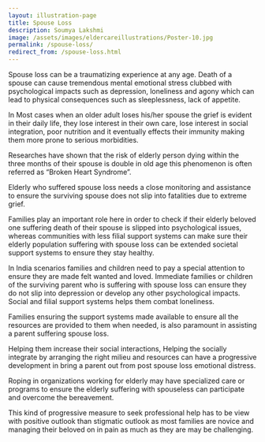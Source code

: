 ```yaml
---
layout: illustration-page
title: Spouse Loss
description: Soumya Lakshmi
image: /assets/images/eldercareillustrations/Poster-10.jpg
permalink: /spouse-loss/
redirect_from: /spouse-loss.html
---
```


Spouse loss can be a traumatizing experience at any age. Death of a spouse can cause tremendous mental emotional stress clubbed with psychological impacts such as depression, loneliness and agony which can lead to physical consequences such as sleeplessness, lack of appetite.

In Most cases when an older adult loses his/her spouse the grief is evident in their daily life, they lose interest in their own care, lose interest in social integration, poor nutrition and it eventually effects their immunity making them more prone to serious morbidities.

Researches have shown that the risk of elderly person dying within the three months of their spouse is double in old age this phenomenon is often referred as “Broken Heart Syndrome”.

Elderly who suffered spouse loss needs a close monitoring and assistance to ensure the surviving spouse does not slip into fatalities due to extreme grief.

Families play an important role here in order to check if their elderly beloved one suffering death of their spouse is slipped into psychological issues, whereas communities with less filial support systems can make sure their elderly population suffering with spouse loss can be extended societal support systems to ensure they stay healthy.

In India scenarios families and children need to pay a special attention to ensure they are made felt wanted and loved. Immediate families or children of the surviving parent who is suffering with spouse loss can ensure they do not slip into depression or develop any other psychological impacts. Social and filial support systems helps them combat loneliness.

Families ensuring the support systems made available to ensure all the resources are provided to them when needed, is also paramount in assisting a parent suffering spouse loss.

Helping them increase their social interactions, Helping the socially integrate by arranging the right milieu and resources can have a progressive development in bring a parent out from post spouse loss emotional distress.

Roping in organizations working for elderly may have specialized care or programs to ensure the elderly suffering with spouseless can participate and overcome the bereavement.

This kind of progressive measure to seek professional help has to be view with positive outlook than stigmatic outlook as most families are novice and managing their beloved on in pain as much as they are may be challenging.